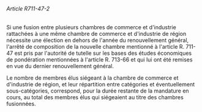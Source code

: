 ###### Article R711-47-2

Si une fusion entre plusieurs chambres de commerce et d'industrie rattachées à une même chambre de commerce et d'industrie de région nécessite une élection en dehors de l'année du renouvellement général, l'arrêté de composition de la nouvelle chambre mentionné à l'article R. 711-47 est pris par l'autorité de tutelle sur les bases des études économiques de pondération mentionnées à l'article R. 713-66 et qui lui ont été remises en vue du dernier renouvellement général.

Le nombre de membres élus siégeant à la chambre de commerce et d'industrie de région, et leur répartition entre catégories et éventuellement sous-catégories, correspond, pour la durée restante de la mandature en cours, au total des membres élus qui siégeaient au titre des chambres fusionnées.

